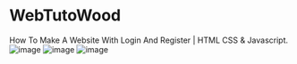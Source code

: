# WebTutoWood
How To Make A Website With Login And Register | HTML CSS &amp; Javascript.
![image](https://github.com/A1oneeee/WebTutoWood/assets/116378179/80aac7a8-2f69-4b30-8c69-edaa811945f0)
![image](https://github.com/A1oneeee/WebTutoWood/assets/116378179/70a9129d-769d-4f40-b077-238b2b4357eb)
![image](https://github.com/A1oneeee/WebTutoWood/assets/116378179/8a2ec9e0-c398-4d0a-a74e-1e87e4212b1e)
